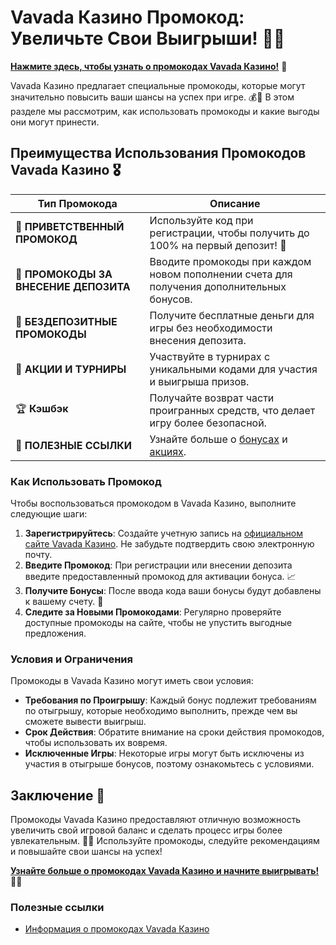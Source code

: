 # Vavada Казино Промокод: Увеличьте Свои Выигрыши! 🎉✨

[**Нажмите здесь, чтобы узнать о промокодах Vavada Казино!**](https://vavadapartner.pro/?promo=ea5c9275-6854-4505-94fc-95ab18221945-linkb2) 🤑

Vavada Казино предлагает специальные промокоды, которые могут значительно повысить ваши шансы на успех при игре. 💰🎲 В этом разделе мы рассмотрим, как использовать промокоды и какие выгоды они могут принести.

## Преимущества Использования Промокодов Vavada Казино 🎖️

| **Тип Промокода**                | **Описание**                                          |
|----------------------------------|------------------------------------------------------|
| 🎉 **ПРИВЕТСТВЕННЫЙ ПРОМОКОД**    | Используйте код при регистрации, чтобы получить до 100% на первый депозит! 🎰 |
| 🎁 **ПРОМОКОДЫ ЗА ВНЕСЕНИЕ ДЕПОЗИТА** | Вводите промокоды при каждом новом пополнении счета для получения дополнительных бонусов. |
| 💸 **БЕЗДЕПОЗИТНЫЕ ПРОМОКОДЫ**    | Получите бесплатные деньги для игры без необходимости внесения депозита. |
| 🎈 **АКЦИИ И ТУРНИРЫ**            | Участвуйте в турнирах с уникальными кодами для участия и выигрыша призов. |
| 🏆 **Кэшбэк**                     | Получайте возврат части проигранных средств, что делает игру более безопасной. |
| 🔗 **ПОЛЕЗНЫЕ ССЫЛКИ**            | Узнайте больше о [бонусах](https://vavadapartner.pro/?promo=ea5c9275-6854-4505-94fc-95ab18221945-linkb2) и [акциях](https://vavadapartner.pro/?promo=ea5c9275-6854-4505-94fc-95ab18221945-linkb2). |

### Как Использовать Промокод

Чтобы воспользоваться промокодом в Vavada Казино, выполните следующие шаги:

1. **Зарегистрируйтесь**: Создайте учетную запись на [официальном сайте Vavada Казино](https://vavadapartner.pro/?promo=ea5c9275-6854-4505-94fc-95ab18221945-linkb2). Не забудьте подтвердить свою электронную почту.
2. **Введите Промокод**: При регистрации или внесении депозита введите предоставленный промокод для активации бонуса. 📈
3. **Получите Бонусы**: После ввода кода ваши бонусы будут добавлены к вашему счету. 🎊
4. **Следите за Новыми Промокодами**: Регулярно проверяйте доступные промокоды на сайте, чтобы не упустить выгодные предложения.

### Условия и Ограничения

Промокоды в Vavada Казино могут иметь свои условия:

- **Требования по Проигрышу**: Каждый бонус подлежит требованиям по отыгрышу, которые необходимо выполнить, прежде чем вы сможете вывести выигрыш.
- **Срок Действия**: Обратите внимание на сроки действия промокодов, чтобы использовать их вовремя.
- **Исключенные Игры**: Некоторые игры могут быть исключены из участия в отыгрыше бонусов, поэтому ознакомьтесь с условиями.

## Заключение 🎊

Промокоды Vavada Казино предоставляют отличную возможность увеличить свой игровой баланс и сделать процесс игры более увлекательным. 🌟💸 Используйте промокоды, следуйте рекомендациям и повышайте свои шансы на успех!

[**Узнайте больше о промокодах Vavada Казино и начните выигрывать!**](https://vavadapartner.pro/?promo=ea5c9275-6854-4505-94fc-95ab18221945-linkb2) 💪🎊

### Полезные ссылки
- [Информация о промокодах Vavada Казино](https://vavadapartner.pro/?promo=ea5c9275-6854-4505-94fc-95ab18221945-linkb2)
